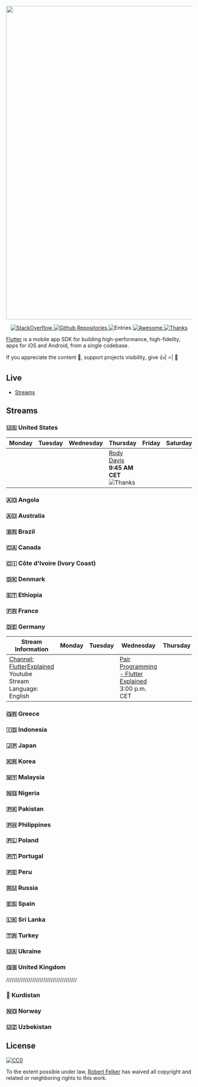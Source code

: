 [<img src="https://user-images.githubusercontent.com/1295961/45949308-cbb2f680-bffb-11e8-8054-28c35ed6d132.png" align="center" width="850">](https://flutter.dev/)

<p align="center">
  <a href="https://stackoverflow.com/questions/tagged/flutter?sort=votes">
    <img alt="StackOverflow" src="https://img.shields.io/badge/StackOverflow-16,410-orange.svg" />
  </a>
  <a href="https://github.com/search?q=flutter+language%3Adart&type=Repositories">
    <img alt="Github Repositories" src="https://img.shields.io/badge/Repos-101895-brightgreen.svg" />
  </a>
  <img alt="Entries" src="https://img.shields.io/badge/Items-342-lightgrey.svg" />
  <a href="https://github.com/sindresorhus/awesome">
    <img alt="Awesome" src="https://cdn.rawgit.com/sindresorhus/awesome/d7305f38d29fed78fa85652e3a63e154dd8e8829/media/badge.svg" />
  </a>
  <a href="https://saythanks.io/to/Solido" target="_blank">
    <img alt="Thanks" src="https://img.shields.io/badge/Say%20Thanks-!-1EAEDB.svg" />
  </a>
</p>

<a href="https://flutter.dev/">Flutter</a> is a mobile app SDK for building high-performance, high-fidelity, apps for iOS and Android, from a single codebase.

If you appreciate the content 📖, support projects visibility, give 👍| ⭐| 👏

## Live

- [Streams](#steams)

## Streams

### 🇺🇸 United States

| Monday | Tuesday | Wednesday | Thursday                                                                                                                                                                  | Friday | Saturday | Sunday |
| ------ | ------- | --------- | ------------------------------------------------------------------------------------------------------------------------------------------------------------------------- | ------ | -------- | ------ |
|        |         |           | [Rody Davis](https://www.youtube.com/channel/UCqc2elhr0N52GVsyNaWtLvA) **9:45 AM    CET** <img alt="Thanks" src="https://img.shields.io/badge/streaming-now-green.svg" /> |        |          |        |

### 🇦🇴 Angola

### 🇦🇺 Australia

### 🇧🇷 Brazil

### 🇨🇦 Canada

### 🇨🇮 Côte d'Ivoire (Ivory Coast)

### 🇩🇰 Denmark

### 🇪🇹 Ethiopia

### 🇫🇷 France

### 🇩🇪 Germany

| Stream Information                                                                                       | Monday | Tuesday | Wednesday                                                                               | Thursday | Friday | Saturday                                                                            | Sunday |
| -------------------------------------------------------------------------------------------------------- | ------ | ------- | --------------------------------------------------------------------------------------- | -------- | ------ | ----------------------------------------------------------------------------------- | ------ |
| [Channel: FlutterExplained](https://youtube/c/flutterexplained)<br/>Youtube<br/>Stream Language: English |        |         | [Pair Programming - Flutter Explained](https://flutterexplained.live)<br/>3:00 p.m. CET |          |        | [Solo Programming / Just Chatting](https://flutterexplained.live)<br/>3:00 p.m. CET |        |

### 🇬🇷 Greece

### 🇮🇩 Indonesia

### 🇯🇵 Japan

### 🇰🇷 Korea

### 🇲🇾 Malaysia

### 🇳🇬 Nigeria

### 🇵🇰 Pakistan

### 🇵🇭 Philippines

### 🇵🇱 Poland

### 🇵🇹 Portugal

### 🇵🇪 Peru

### 🇷🇺 Russia

### 🇪🇸 Spain

### 🇱🇰 Sri Lanka

### 🇹🇷 Turkey

### 🇺🇦 Ukraine

### 🇬🇧 United Kingdom

//////////////////////////////////////

### 🏴 Kurdistan

### 🇳🇴 Norway

### 🇺🇿 Uzbekistan

## License

[![CC0](http://mirrors.creativecommons.org/presskit/buttons/88x31/svg/cc-zero.svg)](https://creativecommons.org/publicdomain/zero/1.0/)

To the extent possible under law, [Robert Felker](https://www.linkedin.com/in/robert-felker/) has waived all copyright and related or neighboring rights to this work.
